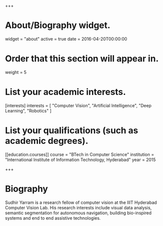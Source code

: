 +++
# About/Biography widget.
widget = "about"
active = true
date = 2016-04-20T00:00:00

# Order that this section will appear in.
weight = 5

# List your academic interests.
[interests]
  interests = [
    "Computer Vision",
    "Artificial Intelligence",
    "Deep Learning",
    "Robotics"
  ]

# List your qualifications (such as academic degrees).
[[education.courses]]
  course = "BTech in Computer Science"
  institution = "International Institute of Information Technology, Hyderabad"
  year = 2015
 
+++

# Biography

Sudhir Yarram is a research fellow of computer vision at the IIIT Hyderabad Computer Vision Lab. His research interests include visual data analysis, semantic segmentation for autonomous navigation, building bio-inspired systems and end to end assistive technologies.
